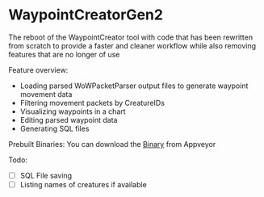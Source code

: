 # WaypointCreatorGen2

The reboot of the WaypointCreator tool with code that has been rewritten from scratch to provide a faster and cleaner workflow while also removing features that are no longer of use

Feature overview:

- Loading parsed WoWPacketParser output files to generate waypoint movement data
- Filtering movement packets by CreatureIDs
- Visualizing waypoints in a chart
- Editing parsed waypoint data
- Generating SQL files

Prebuilt Binaries:
You can download the [Binary](https://ci.appveyor.com/api/projects/Ovahlord/waypointcreatorgen2/artifacts/WaypointCreatorGen2VS2019.zip?branch=master) from Appveyor 

Todo:

- [ ] SQL File saving
- [ ] Listing names of creatures if available
